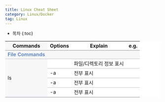```yaml
---
title: Linux Cheat Sheet
category: Linux/Docker
tag: Linux
---
```









* 목차
{:toc}














<html>
  <head>
    <style type="text/css">
      .line{border-bottom: 1px solid #BDB8C1;}
      .line2{border-bottom: 2px solid #BDB8C1;}
      .line3{border-bottom: 1px solid #BDB8C1; background-color: #F7F7F7;}
      .line4{border-bottom: 2px solid #BDB8C1; background-color: #F7F7F7;}
      table, th, td {
         border:none;
         background-color: #FFFFFF;
       }
    </style>
   </head>
   <body>
     <table style="border-collapse:collapse">
       <tr><th class="line4" bgcolor="#F8F7F9">Commands</th><th class="line2">Options</th><th class="line2">Explain</th><th class="line2">e.g.</th></tr>
       <tr><td class="line3"><span style="color:#648BC6; font-weight: bold;">File Commands</span></td><td class="line3"> </td><td class="line3"> </td><td class="line3"> </td></tr>
       <tr><td class="line4" rowspan="4">ls</td><td class="line"> </td><td class="line">파일/디렉토리 정보 표시</td><td class="line"> </td></tr>
       <tr><td class="line">-a</td><td class="line">전부 표시</td><td class="line"> </td></tr>
       <tr><td class="line">-a</td><td class="line">전부 표시</td><td class="line"> </td></tr>
       <tr><td class="line2">-a</td><td class="line2">전부 표시</td><td class="line2"> </td></tr>
    </table>
 </body>
 </html>
